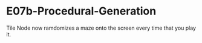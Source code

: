 # E07b-Procedural-Generation

Tile Node now ramdomizes a maze onto the screen every time that you play it. 

